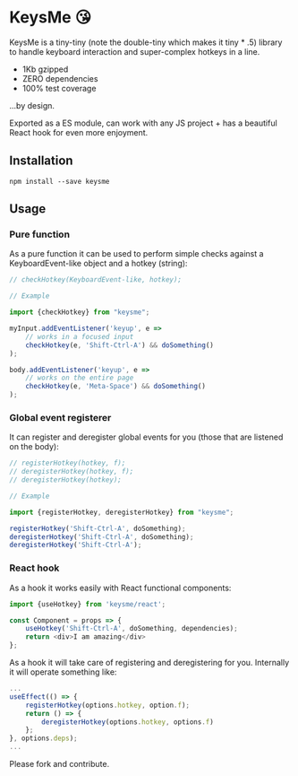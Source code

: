 # KeysMe 😘

KeysMe is a tiny-tiny (note the double-tiny which makes it tiny * .5) 
library to handle keyboard interaction and super-complex hotkeys in a line.

- 1Kb gzipped
- ZERO dependencies
- 100% test coverage
 
...by design.

Exported as a ES module, can work with any JS project + 
has a beautiful React hook for even more enjoyment.

## Installation

```shell script
npm install --save keysme
```

## Usage

### Pure function

As a pure function it can be used to perform simple checks 
against a KeyboardEvent-like object and a hotkey (string):

```javascript
// checkHotkey(KeyboardEvent-like, hotkey);

// Example

import {checkHotkey} from "keysme";

myInput.addEventListener('keyup', e => 
    // works in a focused input
    checkHotkey(e, 'Shift-Ctrl-A') && doSomething()
);

body.addEventListener('keyup', e =>
    // works on the entire page 
    checkHotkey(e, 'Meta-Space') && doSomething()
);

```

### Global event registerer

It can register and deregister global events for you 
(those that are listened on the body):

```javascript
// registerHotkey(hotkey, f);
// deregisterHotkey(hotkey, f);
// deregisterHotkey(hotkey);

// Example

import {registerHotkey, deregisterHotkey} from "keysme";

registerHotkey('Shift-Ctrl-A', doSomething);
deregisterHotkey('Shift-Ctrl-A', doSomething);
deregisterHotkey('Shift-Ctrl-A');
```

### React hook

As a hook it works easily with React functional components:

```javascript
import {useHotkey} from 'keysme/react';

const Component = props => {
    useHotkey('Shift-Ctrl-A', doSomething, dependencies);
    return <div>I am amazing</div>
};
```
As a hook it will take care of registering and deregistering for you.
Internally it will operate something like:

```javascript
...
useEffect(() => {
    registerHotkey(options.hotkey, option.f);
    return () => {
        deregisterHotkey(options.hotkey, options.f)
    };
}, options.deps);
...
```

Please fork and contribute.

